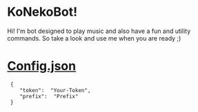 # KoNekoBot!

Hi! I'm bot designed to play music and also have a fun and utility commands. So take a look and use me when you are ready ;)

# [Config.json](https://github.com/Stasyan06/KoNekoBot/blob/ef3996a814020d652e63364ae6082c8d4d5bdb8b/config.json)
``` 
 {
	"token":  "Your-Token",
	"prefix":  "Prefix"
 }
```
